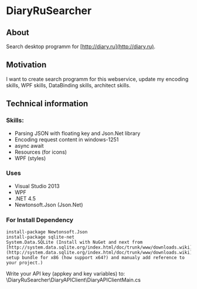 # DiaryRuSearcher

## About

Search desktop programm for [http://diary.ru](http://diary.ru).

## Motivation

I want to create search programm for this webservice, update my encoding skills, WPF skills, DataBinding skills, architect skills.

## Technical information

### Skills:
-  Parsing JSON with floating key and Json.Net library
-  Encoding request content in windows-1251
-  async await
-  Resources (for icons)
-  WPF (styles)

### Uses
-  Visual Studio 2013
-  WPF
-  .NET 4.5
-  Newtonsoft.Json (Json.Net)

### For Install Dependency
    install-package Newtonsoft.Json
    install-package sqlite-net
    System.Data.SQLite (Install with NuGet and next from [http://system.data.sqlite.org/index.html/doc/trunk/www/downloads.wiki](http://system.data.sqlite.org/index.html/doc/trunk/www/downloads.wiki) setup bundle for x86 (how support x64?) and manualy add reference to your project.)


Write your API key (appkey and key variables) to: \\DiaryRuSearcher\\DiaryAPIClient\\DiaryAPIClientMain.cs